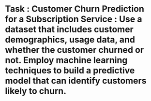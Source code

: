 # Task : Customer Churn Prediction for a Subscription Service : Use a dataset that includes customer demographics, usage data, and whether the customer churned or not. Employ machine learning techniques to build a predictive model that can identify customers likely to churn.
